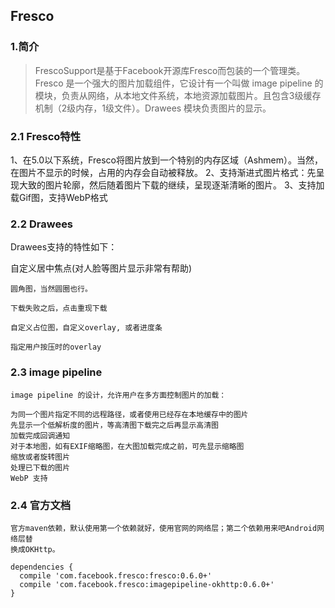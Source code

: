 ## Fresco

### 1.简介

>FrescoSupport是基于Facebook开源库Fresco而包装的一个管理类。Fresco 是一个强大的图片加载组件，它设计有一个叫做 image pipeline 的模块，负责从网络，从本地文件系统，本地资源加载图片。且包含3级缓存机制（2级内存，1级文件）。Drawees 模块负责图片的显示。

### 2.1 Fresco特性

1、在5.0以下系统，Fresco将图片放到一个特别的内存区域（Ashmem）。当然，在图片不显示的时候，占用的内存会自动被释放。
2、支持渐进式图片格式：先呈现大致的图片轮廓，然后随着图片下载的继续，呈现逐渐清晰的图片。
3、支持加载Gif图，支持WebP格式

### 2.2 Drawees

Drawees支持的特性如下：

自定义居中焦点(对人脸等图片显示非常有帮助)

    圆角图，当然圆圈也行。

    下载失败之后，点击重现下载

    自定义占位图，自定义overlay, 或者进度条

    指定用户按压时的overlay

### 2.3 image pipeline

    image pipeline 的设计，允许用户在多方面控制图片的加载：

    为同一个图片指定不同的远程路径，或者使用已经存在本地缓存中的图片
    先显示一个低解析度的图片，等高清图下载完之后再显示高清图
    加载完成回调通知
    对于本地图，如有EXIF缩略图，在大图加载完成之前，可先显示缩略图
    缩放或者旋转图片
    处理已下载的图片
    WebP 支持

### 2.4 官方文档

    官方maven依赖，默认使用第一个依赖就好，使用官网的网络层；第二个依赖用来吧Android网络层替
    换成OKHttp。

    dependencies {
      compile 'com.facebook.fresco:fresco:0.6.0+'
      compile 'com.facebook.fresco:imagepipeline-okhttp:0.6.0+'
    }

